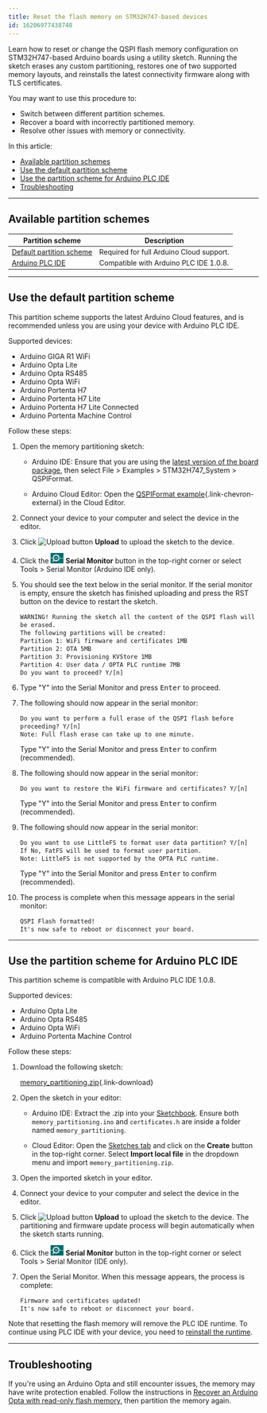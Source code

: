 ```yaml
---
title: Reset the flash memory on STM32H747-based devices
id: 16206977438748
---
```


Learn how to reset or change the QSPI flash memory configuration on STM32H747-based Arduino boards using a utility sketch. Running the sketch erases any custom partitioning, restores one of two supported memory layouts, and reinstalls the latest connectivity firmware along with TLS certificates.

You may want to use this procedure to:

- Switch between different partition schemes.
- Recover a board with incorrectly partitioned memory.
- Resolve other issues with memory or connectivity.

In this article:

<!-- TOC -->

- [Available partition schemes](#available-partition-schemes)
- [Use the default partition scheme](#use-the-default-partition-scheme)
- [Use the partition scheme for Arduino PLC IDE](#use-the-partition-scheme-for-arduino-plc-ide)
- [Troubleshooting](#troubleshooting)

<!-- /TOC -->

---

## Available partition schemes

| Partition scheme | Description                                                                                               |
|---------------------|--------------------------------------------------------------------------------------------------------|
| [Default partition scheme](#use-the-default-partition-scheme)    | Required for full Arduino Cloud support.                  |
| [Arduino PLC IDE](#use-the-partition-scheme-for-arduino-plc-ide) | Compatible with Arduino PLC IDE 1.0.8.                    |

---

## Use the default partition scheme

This partition scheme supports the latest Arduino Cloud features, and is recommended unless you are using your device with Arduino PLC IDE.

Supported devices:

- Arduino GIGA R1 WiFi
- Arduino Opta Lite
- Arduino Opta RS485
- Arduino Opta WiFi
- Arduino Portenta H7
- Arduino Portenta H7 Lite
- Arduino Portenta H7 Lite Connected
- Arduino Portenta Machine Control

Follow these steps:

1. Open the memory partitioning sketch:

   - Arduino IDE: Ensure that you are using the [latest version of the board package](https://support.arduino.cc/hc/en-us/articles/4404691106066-Update-board-packages-in-Arduino-IDE), then select File > Examples > STM32H747_System > QSPIFormat.

   - Arduino Cloud Editor: Open the [QSPIFormat example](https://app.arduino.cc/sketches/examples?eid=arduino%2Fhardware%2Fmbed_opta%2F4.4.1%2Flibraries%2FSTM32H747_System%2Fexamples%2FQSPIFormat&slid=mbed_opta%3A4.4.1%3Astm32h747_system){.link-chevron-external} in the Cloud Editor.

1. Connect your device to your computer and select the device in the editor.

1. Click ![Upload button](img/symbol_upload2.png) **Upload** to upload the sketch to the device.

1. Click the ![Serial Monitor button](img/symbol_monitor.png) **Serial Monitor** button in the top-right corner or select Tools > Serial Monitor (Arduino IDE only).

1. You should see the text below in the serial monitor. If the serial monitor is empty, ensure the sketch has finished uploading and press the RST button on the device to restart the sketch.

   ```
   WARNING! Running the sketch all the content of the QSPI flash will be erased.
   The following partitions will be created:
   Partition 1: WiFi firmware and certificates 1MB
   Partition 2: OTA 5MB
   Partition 3: Provisioning KVStore 1MB
   Partition 4: User data / OPTA PLC runtime 7MB
   Do you want to proceed? Y/[n]
   ```

1. Type "Y" into the Serial Monitor and press <kbd>Enter</kbd> to proceed.

1. The following should now appear in the serial monitor:

   ```
   Do you want to perform a full erase of the QSPI flash before proceeding? Y/[n]
   Note: Full flash erase can take up to one minute.
   ```

   Type "Y" into the Serial Monitor and press <kbd>Enter</kbd> to confirm (recommended).

1. The following should now appear in the serial monitor:

   ```
   Do you want to restore the WiFi firmware and certificates? Y/[n]
   ```

   Type "Y" into the Serial Monitor and press <kbd>Enter</kbd> to confirm (recommended).

1. The following should now appear in the serial monitor:

   ```
   Do you want to use LittleFS to format user data partition? Y/[n]
   If No, FatFS will be used to format user partition.
   Note: LittleFS is not supported by the OPTA PLC runtime.
   ```

   Type "Y" into the Serial Monitor and press <kbd>Enter</kbd> to confirm (recommended).

1. The process is complete when this message appears in the serial monitor:

   ```
   QSPI Flash formatted!
   It's now safe to reboot or disconnect your board.
   ```

---

## Use the partition scheme for Arduino PLC IDE

This partition scheme is compatible with Arduino PLC IDE 1.0.8.

Supported devices:

- Arduino Opta Lite
- Arduino Opta RS485
- Arduino Opta WiFi
- Arduino Portenta Machine Control

Follow these steps:

1. Download the following sketch:

   [memory_partitioning.zip](https://content.arduino.cc/assets/memory_partitioning.zip){.link-download}

1. Open the sketch in your editor:

   - Arduino IDE: Extract the .zip into your [Sketchbook](https://support.arduino.cc/hc/en-us/articles/4412950938514-Open-the-Sketchbook-folder). Ensure both `memory_partitioning.ino` and `certificates.h` are inside a folder named `memory_partitioning`.

   - Cloud Editor: Open the [Sketches tab](https://app.arduino.cc/sketches) and click on the **Create** button in the top-right corner. Select **Import local file** in the dropdown menu and import `memory_partitioning.zip`.

1. Open the imported sketch in your editor.

1. Connect your device to your computer and select the device in the editor.

1. Click ![Upload button](img/symbol_upload2.png) **Upload** to upload the sketch to the device. The partitioning and firmware update process will begin automatically when the sketch starts running.

1. Click the ![Serial Monitor button](img/symbol_monitor.png) **Serial Monitor** button in the top-right corner or select Tools > Serial Monitor (IDE only).

1. Open the Serial Monitor. When this message appears, the process is complete:

   ```
   Firmware and certificates updated!
   It's now safe to reboot or disconnect your board.
   ```

Note that resetting the flash memory will remove the PLC IDE runtime. To continue using PLC IDE with your device, you need to [reinstall the runtime](https://docs.arduino.cc/software/plc-ide/tutorials/plc-ide-setup-license/#3-download-the-runtime).

---

## Troubleshooting

If you're using an Arduino Opta and still encounter issues, the memory may have write protection enabled. Follow the instructions in [Recover an Arduino Opta with read-only flash memory](https://support.arduino.cc/hc/en-us/articles/16289852333212-Recover-an-Arduino-Opta-with-read-only-flash-memory), then partition the memory again.
